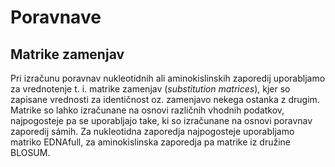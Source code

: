 # Poravnave

## Matrike zamenjav
Pri izračunu poravnav nukleotidnih ali aminokislinskih zaporedij uporabljamo za vrednotenje t. i. matrike zamenjav (*substitution matrices*), kjer so zapisane vrednosti za identičnost oz. zamenjavo nekega ostanka z drugim. Matrike so lahko izračunane na osnovi različnih vhodnih podatkov, najpogosteje pa se uporabljajo take, ki so izračunane na osnovi poravnav zaporedij sámih. Za nukleotidna zaporedja najpogosteje uporabljamo matriko EDNAfull, za aminokislinska zaporedja pa matrike iz družine BLOSUM.